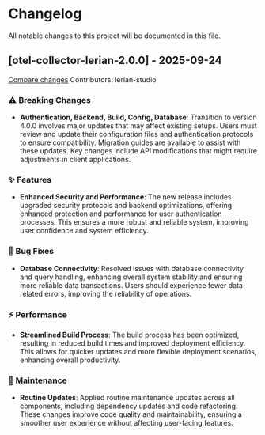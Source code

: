 # Changelog

All notable changes to this project will be documented in this file.

## [otel-collector-lerian-2.0.0] - 2025-09-24

[Compare changes](https://github.com/LerianStudio/helm/compare/otel-collector-lerian-v2.0.0-beta.1...otel-collector-lerian-v2.0.0)
Contributors: lerian-studio

### ⚠️ Breaking Changes
- **Authentication, Backend, Build, Config, Database**: Transition to version 4.0.0 involves major updates that may affect existing setups. Users must review and update their configuration files and authentication protocols to ensure compatibility. Migration guides are available to assist with these updates. Key changes include API modifications that might require adjustments in client applications.

### ✨ Features
- **Enhanced Security and Performance**: The new release includes upgraded security protocols and backend optimizations, offering enhanced protection and performance for user authentication processes. This ensures a more robust and reliable system, improving user confidence and system efficiency.

### 🐛 Bug Fixes
- **Database Connectivity**: Resolved issues with database connectivity and query handling, enhancing overall system stability and ensuring more reliable data transactions. Users should experience fewer data-related errors, improving the reliability of operations.

### ⚡ Performance
- **Streamlined Build Process**: The build process has been optimized, resulting in reduced build times and improved deployment efficiency. This allows for quicker updates and more flexible deployment scenarios, enhancing overall productivity.

### 🔧 Maintenance
- **Routine Updates**: Applied routine maintenance updates across all components, including dependency updates and code refactoring. These changes improve code quality and maintainability, ensuring a smoother user experience without affecting user-facing features.
